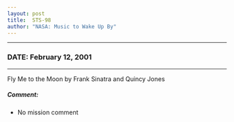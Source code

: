```yaml
---
layout: post
title:  STS-98
author: "NASA: Music to Wake Up By"
---
```


----
### DATE: February 12, 2001
----
Fly Me to the Moon by Frank Sinatra and Quincy Jones

##### Comment:
* No mission comment
